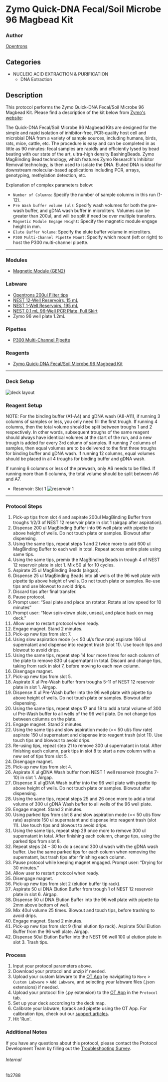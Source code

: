 # Zymo Quick-DNA Fecal/Soil Microbe 96 Magbead Kit

### Author
[Opentrons](https://opentrons.com/)

## Categories
* NUCLEIC ACID EXTRACTION & PURIFICATION
	* DNA Extraction

## Description
This protocol performs the Zymo Quick-DNA Fecal/Soil Microbe 96 Magbead Kit. Please find a description of the kit below from [Zymo's website](https://www.zymoresearch.com/collections/quick-dna-fecal-soil-microbe-kits/products/quick-dna-fecal-soil-microbe-96-magbead-kit):

The Quick-DNA Fecal/Soil Microbe 96 Magbead Kits are designed for the simple and rapid isolation of inhibitor-free, PCR-quality host cell and microbial DNA from a variety of sample sources, including humans, birds, rats, mice, cattle, etc. The procedure is easy and can be completed in as little as 90 minutes: fecal samples are rapidly and efficiently lysed by bead beating with our state of the art, ultra-high density BashingBeads. Zymo MagBinding Bead technology, which features Zymo Research's Inhibitor Removal technology, is then used to isolate the DNA. Eluted DNA is ideal for downstream molecular-based applications including PCR, arrays, genotyping, methylation detection, etc.

Explanation of complex parameters below:
* `Number of Columns`: Specify the number of sample columns in this run (1-12).
* `Pre Wash buffer volume (ul)`: Specify wash volumes for both the pre-wash buffer, and gDNA wash buffer in microliters. Volumes can be greater than 200ul, and will be split if need be over multiple transfers.
* `Magnetic Module Engage Height`: Specify the magnetic module engage height in mm.
* `Elute Buffer Volume`: Specify the elute buffer volume in microliters.
* `P300 Multi-Channel Pipette Mount`: Specify which mount (left or right) to host the P300 multi-channel pipette.

---

### Modules
* [Magnetic Module (GEN2)](https://shop.opentrons.com/collections/hardware-modules/products/magdeck)


### Labware
* [Opentrons 200ul Filter tips](https://shop.opentrons.com/universal-filter-tips/?_gl=1*tbwww1*_ga*MTM2NTEwNjE0OS4xNjIxMzYxMzU4*_ga_GNSMNLW4RY*MTY0ODQ5NzQ5OC44MTIuMS4xNjQ4NDk3NzMyLjA.&_ga=2.178485476.1131955611.1648475204-1365106149.1621361358)
* [NEST 12-Well Reservoirs, 15 mL](https://shop.opentrons.com/nest-12-well-reservoirs-15-ml/)
* [NEST 1-Well Reservoirs, 195 mL](https://shop.opentrons.com/nest-1-well-reservoirs-195-ml/)
* [NEST 0.1 mL 96-Well PCR Plate, Full Skirt](https://shop.opentrons.com/nest-0-1-ml-96-well-pcr-plate-full-skirt/)
* Zymo 96 well plate 1.2mL

### Pipettes
* [P300 Multi-Channel Pipette](https://shop.opentrons.com/8-channel-electronic-pipette/)


### Reagents
* [Zymo Quick-DNA Fecal/Soil Microbe 96 Magbead Kit](https://www.zymoresearch.com/collections/quick-dna-fecal-soil-microbe-kits/products/quick-dna-fecal-soil-microbe-96-magbead-kit)

---

### Deck Setup
![deck layout](https://opentrons-protocol-library-website.s3.amazonaws.com/custom-README-images/1b2788/Screen+Shot+2022-04-21+at+5.12.11+PM.png)

### Reagent Setup

NOTE: For the binding buffer (A1-A4) and gDNA wash (A8-A11), if running 3 columns of samples or less, you only need fill the first trough. If running 4 columns, then the total volume should be split between troughs 1 and 2 respectively. In other words, subsequent troughs of the same reagent should always have identical volumes at the start of the run, and a new trough is added for every 3rd column of samples. If running 7 columns of samples, then equal volumes are to be delivered to the first three troughs for binding buffer and gDNA wash. If running 12 columns, equal volumes should be placed in all 4 troughs for binding buffer and gDNA wash.

If running 6 columns or less of the prewash, only A6 needs to be filled. If running more than 6 columns, the total volume should be split between A6 and A7.

* Reservoir: Slot 1
![reservoir 1](https://opentrons-protocol-library-website.s3.amazonaws.com/custom-README-images/1b2788/Screen+Shot+2022-04-21+at+5.10.43+PM.png)


---

### Protocol Steps
1. Pick-up tips from slot 4 and aspirate 200ul MagBinding Buffer from troughs 1/2/3 of NEST 12 reservoir plate in slot 1 (airgap after aspiration).
2. Dispense 200 ul MagBinding Buffer into 96 well plate with pipette tip above height of wells. Do not touch plate or samples. Blowout after dispensing.
3. Using the same tips, repeat steps 1 and 2 twice more to add 600 ul MagBinding Buffer to each well in total. Repeat across entire plate using same tips.
4. Using the same tips, premix the MagBinding Beads in trough 4 of NEST 12 reservoir plate in slot 1. Mix 50 ul for 10 cycles.
5. Aspirate 25 ul MagBinding Beads (airgap).
6. Dispense 25 ul MagBinding Beads into all wells of the 96 well plate with pipette tip above height of wells. Do not touch plate or samples. Re-use tips and use blowout to avoid drips.
7. Discard tips after final transfer.
8. Pause protocol.
9. Prompt user: “Seal plate and place on rotator. Rotate at low speed for 10 minutes”
10. Prompt user: “Now spin-down plate, unseal, and place back on mag deck.”
11. Allow user to restart protocol when ready.
12. Engage magnet. Stand 2 minutes.
13. Pick-up new tips from slot 7.
14. Using slow aspiration mode (=< 50 ul/s flow rate) aspirate 166 ul supernatant and dispense into reagent trash (slot 11). Use touch tips and blowout to avoid drips.
15. Using the same tips, repeat step 14 four more times for each column of the plate to remove 830 ul supernatant in total. Discard and change tips, taking from rack in slot 7, before moving to each new column.
15. Disengage magnet.
16. Pick-up new tips from slot 5.
17. Aspirate X ul Pre-Wash buffer from troughs 5-11 of NEST 12 reservoir plate in slot 1. Airgap.
18. Dispense X ul Pre-Wash buffer into the 96 well plate with pipette tip above height of wells. Do not touch plate or samples. Blowout after dispensing.
19. Using the same tips, repeat steps 17 and 18 to add a total volume of 300 ul Pre-Wash buffer to all wells of the 96 well plate. Do not change tips between columns on the plate.
20. Engage magnet. Stand 2 minutes.
21. Using the same tips and slow aspiration mode (=< 50 ul/s flow rate) aspirate 150 ul supernatant and dispense into reagent trash (slot 11). Use touch tips and blowout to avoid drips.
22. Re-using tips, repeat step 21 to remove 300 ul supernatant in total. After finishing each column, park tips in slot 8 to start a new column with a new set of tips from slot 5.
23. Disengage magnet.
24. Pick-up new tips from slot 4.
25. Aspirate X ul gDNA Wash buffer from NEST 1 well reservoir (troughs 7-10) in slot 1. Airgap.
26. Dispense X ul gDNA Wash buffer into the 96 well plate with pipette tip above height of wells. Do not touch plate or samples. Blowout after dispensing.
27. Using the same tips, repeat steps 25 and 26 once more to add a total volume of 300 ul gDNA Wash buffer to all wells of the 96 well plate.
28. Engage magnet. Stand 2 minutes.
29. Using parked tips from slot 8 and slow aspiration mode (=< 50 ul/s flow rate) aspirate 150 ul supernatant and dispense into reagent trash (slot 11). Use touch tips and blowout to avoid drips.
30. Using the same tips, repeat step 29 once more to remove 300 ul supernatant in total. After finishing each column, change tips, using the parked tips from slot 8.
31. Repeat steps 24 – 30 to do a second 300 ul wash with the gDNA wash buffer. Use the same parked tips for each column when removing the supernatant, but trash tips after finishing each column.
32. Pause protocol while keeping magnet engaged. Prompt user: “Drying for 30 minutes.”
33. Allow user to restart protocol when ready.
34. Disengage magnet.
35. Pick-up new tips from slot 2 (elution buffer tip rack).
36. Aspirate 50 ul DNA Elution Buffer from trough 1 of NEST 12 reservoir plate in slot 6. Airgap.
37. Dispense 50 ul DNA Elution Buffer into the 96 well plate with pipette tip 2mm above bottom of well.
38. Mix 40ul volume 25 times. Blowout and touch tips, before trashing to avoid drips.
39. Engage magnet. Stand 2 minutes.
40. Pick-up new tips from slot 9 (final elution tip rack). Aspirate 50ul Elution Buffer from the 96 well plate. Airgap.
41. Dispense 50ul Elution Buffer into the NEST 96 well 100 ul elution plate in slot 3. Trash tips.

### Process
1. Input your protocol parameters above.
2. Download your protocol and unzip if needed.
3. Upload your custom labware to the [OT App](https://opentrons.com/ot-app) by navigating to `More` > `Custom Labware` > `Add Labware`, and selecting your labware files (.json extensions) if needed.
4. Upload your protocol file (.py extension) to the [OT App](https://opentrons.com/ot-app) in the `Protocol` tab.
5. Set up your deck according to the deck map.
6. Calibrate your labware, tiprack and pipette using the OT App. For calibration tips, check out our [support articles](https://support.opentrons.com/en/collections/1559720-guide-for-getting-started-with-the-ot-2).
7. Hit 'Run'.

### Additional Notes
If you have any questions about this protocol, please contact the Protocol Development Team by filling out the [Troubleshooting Survey](https://protocol-troubleshooting.paperform.co/).

###### Internal
1b2788
